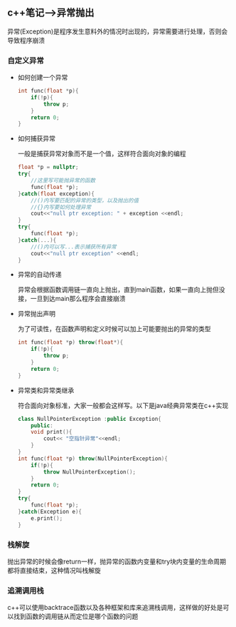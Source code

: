 ## c++笔记-->异常抛出

异常(Exception)是程序发生意料外的情况时出现的，异常需要进行处理，否则会导致程序崩溃

### 自定义异常

- 如何创建一个异常

  ```c++
  int func(float *p){
      if(!p){
          throw p;
      }
      return 0;
  }
  ```

- 如何捕获异常

  一般是捕获异常对象而不是一个值，这样符合面向对象的编程

  ```c++
  float *p = nullptr;
  try{
      //这里写可能抛异常的函数
      func(float *p);
  }catch(float exception){
      //()内写要匹配的异常的类型，以及抛出的值
      //{}内写要如何处理异常
      cout<<"null ptr exception: " + exception <<endl;
  }
  try{
      func(float *p);
  }catch(...){
      //()内可以写...表示捕获所有异常
      cout<<"null ptr exception" <<endl;
  }
  ```

- 异常的自动传递

  异常会根据函数调用链一直向上抛出，直到main函数，如果一直向上抛但没接，一旦到达main那么程序会直接崩溃

- 异常抛出声明

  为了可读性，在函数声明和定义时候可以加上可能要抛出的异常的类型

  ```c++
  int func(float *p) throw(float*){
      if(!p){
          throw p;
      }
      return 0;
  }
  ```

- 异常类和异常类继承

  符合面向对象标准，大家一般都会这样写。以下是java经典异常类在c++实现

  ```c++
  class NullPointerException :public Exception{
      public:
      void print(){
          cout<< "空指针异常"<<endl;
      }
  }
  int func(float *p) throw(NullPointerException){
      if(!p){
          throw NullPointerException();
      }
      return 0;
  }
  try{
      func(float *p);
  }catch(Exception e){
      e.print();
  }
  ```

### 栈解旋

抛出异常的时候会像return一样，抛异常的函数内变量和try块内变量的生命周期都将直接结束，这种情况叫栈解旋

### 追溯调用栈

c++可以使用backtrace函数以及各种框架和库来追溯栈调用，这样做的好处是可以找到函数的调用链从而定位是哪个函数的问题